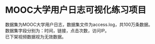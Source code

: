 # MOOC大学用户日志可视化练习项目  
数据集为MOOC大学用户日志，数据集文件为access.log，共100万条数据。  
数据集字段分别为：时间，链接，点击次数，访问IP。  
已下架视频数据视为无效数据。
